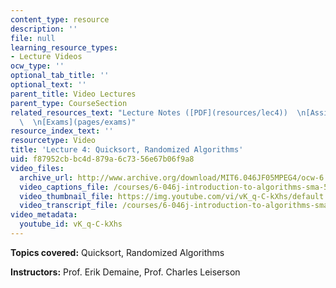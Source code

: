 ```yaml
---
content_type: resource
description: ''
file: null
learning_resource_types:
- Lecture Videos
ocw_type: ''
optional_tab_title: ''
optional_text: ''
parent_title: Video Lectures
parent_type: CourseSection
related_resources_text: "Lecture Notes ([PDF](resources/lec4))  \n[Assignments](pages/assignments)\
  \  \n[Exams](pages/exams)"
resource_index_text: ''
resourcetype: Video
title: 'Lecture 4: Quicksort, Randomized Algorithms'
uid: f87952cb-bc4d-879a-6c73-56e67b06f9a8
video_files:
  archive_url: http://www.archive.org/download/MIT6.046JF05MPEG4/ocw-6.046-21sep2005-220k.mp4
  video_captions_file: /courses/6-046j-introduction-to-algorithms-sma-5503-fall-2005/ae595d22ac305c81b15ef9f4a8fe50ef_vK_q-C-kXhs.vtt
  video_thumbnail_file: https://img.youtube.com/vi/vK_q-C-kXhs/default.jpg
  video_transcript_file: /courses/6-046j-introduction-to-algorithms-sma-5503-fall-2005/01bd67aef4bb59962e04395e498d067f_vK_q-C-kXhs.pdf
video_metadata:
  youtube_id: vK_q-C-kXhs
---
```


**Topics covered:** Quicksort, Randomized Algorithms

**Instructors:** Prof. Erik Demaine, Prof. Charles Leiserson